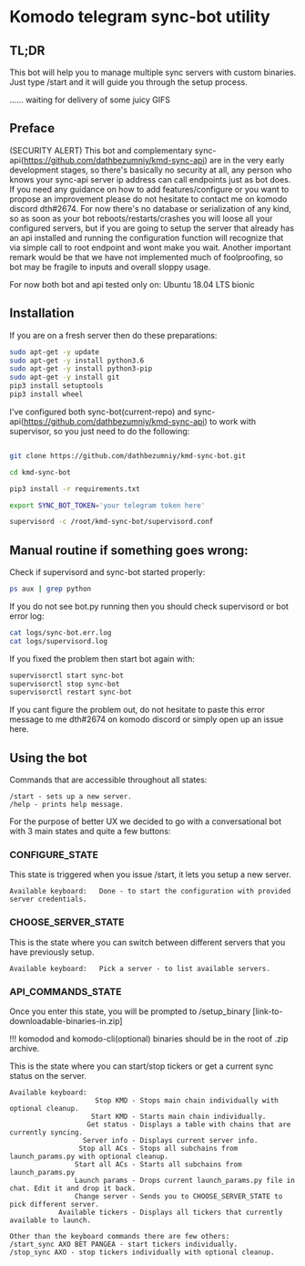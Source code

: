 # Komodo telegram sync-bot utility

## TL;DR

This bot will help you to manage multiple sync servers with custom binaries. Just type /start and it will guide you through the setup process.






...... waiting for delivery of some juicy GIFS







## Preface
(SECURITY ALERT) This bot and complementary sync-api(https://github.com/dathbezumniy/kmd-sync-api) are in the very early development stages, so there's basically no security at all, any person who knows your sync-api server ip address can call endpoints just as bot does. If you need any guidance on how to add features/configure or you want to propose an improvement please do not hesitate to contact me on komodo discord dth#2674. For now there's no database or serialization of any kind, so as soon as your bot reboots/restarts/crashes you will loose all your configured servers, but if you are going to setup the server that already has an api installed and running the configuration function will recognize that via simple call to root endpoint and wont make you wait. Another important remark would be that we have not implemented much of foolproofing, so bot may be fragile to inputs and overall sloppy usage.

For now both bot and api tested only on: Ubuntu 18.04 LTS bionic

## Installation

If you are on a fresh server then do these preparations:

```sh
sudo apt-get -y update
sudo apt-get -y install python3.6
sudo apt-get -y install python3-pip
sudo apt-get -y install git
pip3 install setuptools
pip3 install wheel
```

I've configured both sync-bot(current-repo) and sync-api(https://github.com/dathbezumniy/kmd-sync-api) to work with supervisor, so you just need to do the following:

```sh    

git clone https://github.com/dathbezumniy/kmd-sync-bot.git

cd kmd-sync-bot

pip3 install -r requirements.txt

export SYNC_BOT_TOKEN='your telegram token here'

supervisord -c /root/kmd-sync-bot/supervisord.conf
```

## Manual routine if something goes wrong:
Check if supervisord and sync-bot started properly:
```sh 
ps aux | grep python 
```

If you do not see bot.py running then you should check supervisord or bot error log:

```sh
cat logs/sync-bot.err.log
cat logs/supervisord.log
```

If you fixed the problem then start bot again with:

```sh
supervisorctl start sync-bot
supervisorctl stop sync-bot
supervisorctl restart sync-bot
```

If you cant figure the problem out, do not hesitate to paste this error message to me dth#2674 on komodo discord or simply open up an issue here.


## Using the bot

Commands that are accessible throughout all states:
```
/start - sets up a new server.
/help - prints help message.
```

For the purpose of better UX we decided to go with a conversational bot with 3 main states and quite a few buttons:

### CONFIGURE_STATE
This state is triggered when you issue /start, it lets you setup a new server.
```
Available keyboard:   Done - to start the configuration with provided server credentials.
```

### CHOOSE_SERVER_STATE
This is the state where you can switch between different servers that you have previously setup.
```
Available keyboard:   Pick a server - to list available servers.
```

### API_COMMANDS_STATE
Once you enter this state, you will be prompted to /setup_binary [link-to-downloadable-binaries-in.zip]

!!! komodod and komodo-cli(optional) binaries should be in the root of .zip archive.  

This is the state where you can start/stop tickers or get a current sync status on the server.

```
Available keyboard:  
                     Stop KMD - Stops main chain individually with optional cleanup.
                    Start KMD - Starts main chain individually.
                   Get status - Displays a table with chains that are currently syncing.           
                  Server info - Displays current server info.
                 Stop all ACs - Stops all subchains from launch_params.py with optional cleanup.
                Start all ACs - Starts all subchains from launch_params.py
                Launch params - Drops current launch_params.py file in chat. Edit it and drop it back.
                Change server - Sends you to CHOOSE_SERVER_STATE to pick different server.
            Available tickers - Displays all tickers that currently available to launch.
                  
Other than the keyboard commands there are few others:
/start_sync AXO BET PANGEA - start tickers individually.
/stop_sync AXO - stop tickers individually with optional cleanup.
```
